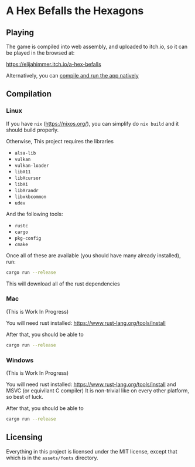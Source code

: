 # A Hex Befalls the Hexagons

## Playing
The game is compiled into web assembly, and uploaded
to itch.io, so it can be played in the browsed at:

https://elijahimmer.itch.io/a-hex-befalls


Alternatively, you can [compile and run the app natively](#Compilation)

## Compilation
### Linux

If you have `nix` (https://nixos.org/), you can
simplify do `nix build` and it should build properly.

Otherwise,
This project requires the libraries

- `alsa-lib`
- `vulkan`
- `vulkan-loader`
- `libX11`
- `libXcursor`
- `libXi`
- `libXrandr`
- `libxkbcommon`
- `udev`

And the following tools:
- `rustc`
- `cargo`
- `pkg-config`
- `cmake`

Once all of these are available (you should have many already installed), run:
```sh
cargo run --release
```

This will download all of the rust dependencies

### Mac

(This is Work In Progress)

You will need rust installed: https://www.rust-lang.org/tools/install

After that, you should be able to

```sh
cargo run --release
```

### Windows
(This is Work In Progress)

You will need rust installed: https://www.rust-lang.org/tools/install
and MSVC (or equivilant C compiler)
It is non-trivial like on every other platform, so best of luck.

After that, you should be able to

```sh
cargo run --release
```

## Licensing
Everything in this project is licensed under the MIT license, except that which is
in the `assets/fonts` directory.

